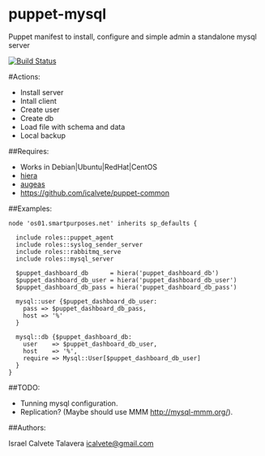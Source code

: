 # puppet-mysql

Puppet manifest to install, configure and simple admin a standalone mysql server

[![Build Status](https://secure.travis-ci.org/icalvete/puppet-mysql.png)](http://travis-ci.org/icalvete/puppet-mysql)

#Actions:

* Install server
* Intall client
* Create user
* Create db
* Load file with schema and data
* Local backup

##Requires:

* Works in Debian|Ubuntu|RedHat|CentOS
* [hiera](http://docs.puppetlabs.com/hiera/1/index.html)
* [augeas](http://projects.puppetlabs.com/projects/1/wiki/puppet_augeas)
* https://github.com/icalvete/puppet-common

##Examples:

    node 'os01.smartpurposes.net' inherits sp_defaults {

      include roles::puppet_agent
      include roles::syslog_sender_server
      include roles::rabbitmq_serve
      include roles::mysql_server
      
      $puppet_dashboard_db      = hiera('puppet_dashboard_db')
      $puppet_dashboard_db_user = hiera('puppet_dashboard_db_user')
      $puppet_dashboard_db_pass = hiera('puppet_dashboard_db_pass')
      
      mysql::user {$puppet_dashboard_db_user:
        pass => $puppet_dashboard_db_pass,
        host => '%'
      }
      
      mysql::db {$puppet_dashboard_db:
        user    => $puppet_dashboard_db_user,
        host    => '%',
        require => Mysql::User[$puppet_dashboard_db_user]
      }
    }

##TODO:

* Tunning mysql configuration.
* Replication? (Maybe should use MMM http://mysql-mmm.org/).

##Authors:

Israel Calvete Talavera <icalvete@gmail.com>

